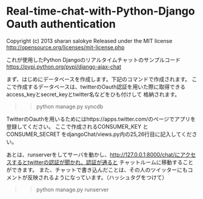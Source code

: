 # Real-time-chat-with-Python-Django Oauth authentication 

Copyright (c) 2013 sharan salokye
Released under the MIT license
http://opensource.org/licenses/mit-license.php

これが使用したPython Djangoのリアルタイムチャットのサンプルコード
https://pypi.python.org/pypi/django-ajax-chat


まず、はじめにデータベースを作成します。下記のコマンドで作成されます。
ここで作成するデータベースは、twitterのOauth認証を用いた際に取得できるaccess_keyとsecret_keyとtwitter名などをひも付けして
格納されます。

>>python manage.py syncdb

TwitterのOauthを用いるためにはhttps://apps.twitter.com/のページでアプリを登録してください。
ここで作成されるCONSUMER_KEY と　CONSUMER_SECRET をdjangoChat/views.py内の25,26行目に記入してください。

あとは、runserverをしてサーバを動かし、http://127.0.0.1:8000/chat/にアクセスするとtwitterの認証が聞かれ、認証が通ると
チャットルームに移動することができます。
また、チャットで書き込んだことは、その人のツイッターにもコメントが反映されるようになっています。（ハッシュタグをつけて）

>>python manage.py runserver

